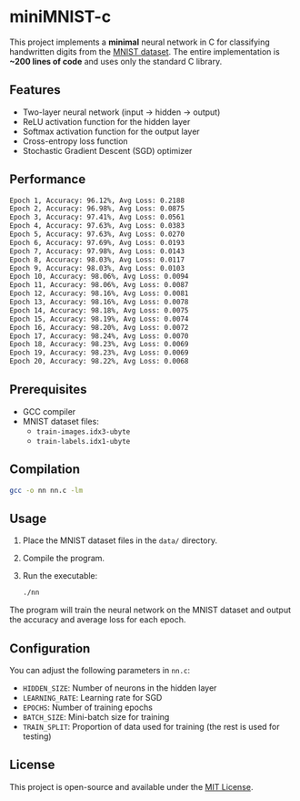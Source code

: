 # miniMNIST-c

This project implements a **minimal** neural network in C for classifying handwritten digits from the [MNIST dataset](https://www.kaggle.com/datasets/hojjatk/mnist-dataset?resource=download). The entire implementation is  **~200 lines of code** and uses only the standard C library.

## Features

- Two-layer neural network (input → hidden → output)
- ReLU activation function for the hidden layer
- Softmax activation function for the output layer
- Cross-entropy loss function
- Stochastic Gradient Descent (SGD) optimizer

## Performance

```bash
Epoch 1, Accuracy: 96.12%, Avg Loss: 0.2188
Epoch 2, Accuracy: 96.98%, Avg Loss: 0.0875
Epoch 3, Accuracy: 97.41%, Avg Loss: 0.0561
Epoch 4, Accuracy: 97.63%, Avg Loss: 0.0383
Epoch 5, Accuracy: 97.63%, Avg Loss: 0.0270
Epoch 6, Accuracy: 97.69%, Avg Loss: 0.0193
Epoch 7, Accuracy: 97.98%, Avg Loss: 0.0143
Epoch 8, Accuracy: 98.03%, Avg Loss: 0.0117
Epoch 9, Accuracy: 98.03%, Avg Loss: 0.0103
Epoch 10, Accuracy: 98.06%, Avg Loss: 0.0094
Epoch 11, Accuracy: 98.06%, Avg Loss: 0.0087
Epoch 12, Accuracy: 98.16%, Avg Loss: 0.0081
Epoch 13, Accuracy: 98.16%, Avg Loss: 0.0078
Epoch 14, Accuracy: 98.18%, Avg Loss: 0.0075
Epoch 15, Accuracy: 98.19%, Avg Loss: 0.0074
Epoch 16, Accuracy: 98.20%, Avg Loss: 0.0072
Epoch 17, Accuracy: 98.24%, Avg Loss: 0.0070
Epoch 18, Accuracy: 98.23%, Avg Loss: 0.0069
Epoch 19, Accuracy: 98.23%, Avg Loss: 0.0069
Epoch 20, Accuracy: 98.22%, Avg Loss: 0.0068
```

## Prerequisites

- GCC compiler
- MNIST dataset files:
  - `train-images.idx3-ubyte`
  - `train-labels.idx1-ubyte`

## Compilation

```bash
gcc -o nn nn.c -lm
```

## Usage

1. Place the MNIST dataset files in the `data/` directory.
2. Compile the program.
3. Run the executable:

   ```bash
   ./nn
   ```

The program will train the neural network on the MNIST dataset and output the accuracy and average loss for each epoch.

## Configuration

You can adjust the following parameters in `nn.c`:

- `HIDDEN_SIZE`: Number of neurons in the hidden layer
- `LEARNING_RATE`: Learning rate for SGD
- `EPOCHS`: Number of training epochs
- `BATCH_SIZE`: Mini-batch size for training
- `TRAIN_SPLIT`: Proportion of data used for training (the rest is used for testing)

## License

This project is open-source and available under the [MIT License](LICENSE).
